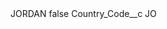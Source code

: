 <?xml version="1.0" encoding="UTF-8"?>
<CustomMetadata xmlns="http://soap.sforce.com/2006/04/metadata" xmlns:xsi="http://www.w3.org/2001/XMLSchema-instance" xmlns:xsd="http://www.w3.org/2001/XMLSchema">
    <label>JORDAN</label>
    <protected>false</protected>
    <values>
        <field>Country_Code__c</field>
        <value xsi:type="xsd:string">JO</value>
    </values>
</CustomMetadata>

